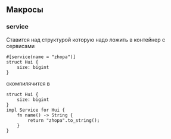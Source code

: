 ## Макросы
### service
Ставится над структурой которую надо ложить в контейнер с сервисами
```
#[service(name = "zhopa")]
struct Hui {
    size: bigint
}
```
скомпилячится в 
```
struct Hui {
    size: bigint
}
impl Service for Hui {
    fn name() -> String {
        return "zhopa".to_string();
    }
}
```

